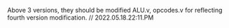 Above 3 versions, they should be modified ALU.v, opcodes.v for reflecting fourth version modification. // 2022.05.18.22:11.PM
